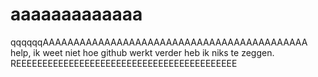 # aaaaaaaaaaaaa
qqqqqqAAAAAAAAAAAAAAAAAAAAAAAAAAAAAAAAAAAAAAAAAAA
help, ik weet niet hoe github werkt
verder heb ik niks te zeggen.
REEEEEEEEEEEEEEEEEEEEEEEEEEEEEEEEEEEEEEEEEE
